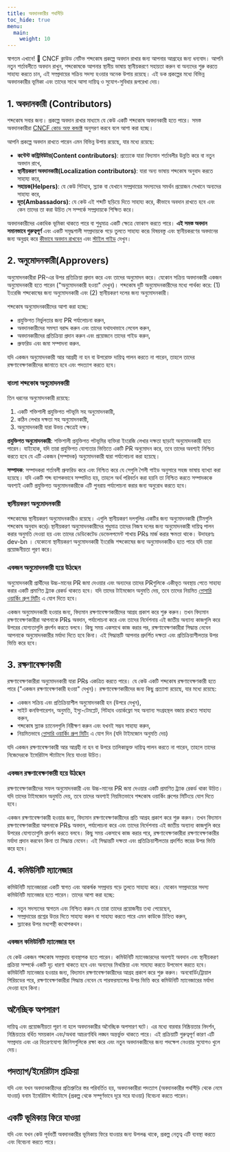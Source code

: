 ```yaml
---
title: অবদানকারীর পথসিঁড়ি
toc_hide: true
menu:
  main:
    weight: 10
---
```


স্বাগতম এখানে! 👋 CNCF ক্লাউড নেটিভ শব্দকোষ প্রকল্পে অবদান রাখার জন্য আপনার আগ্রহের জন্য ধন্যবাদ। আপনি নতুন শর্তাবলীতে অবদান রাখুন, শব্দকোষকে আপনার স্থানীয় ভাষায় স্থানীয়করণে সহায়তা করুন বা অন্যদের শুরু করতে সাহায্য করতে চান, এই সম্প্রদায়ের সক্রিয় সদস্য হওয়ার অনেক উপায় রয়েছে। এই ডক প্রকল্পের মধ্যে বিভিন্ন অবদানকারীর ভূমিকা এবং তাদের সাথে আসা দায়িত্ব ও সুযোগ-সুবিধার রূপরেখা দেয়।

## 1. অবদানকারী (Contributors)

শব্দকোষ সবার জন্য। প্রকল্পে অবদান রাখার মাধ্যমে যে কেউ একটি শব্দকোষ অবদানকারী হতে পারে। সমস্ত অবদানকারীরা [CNCF কোড অফ কন্ডাক্ট](https://github.com/cncf/foundation/blob/main/code-of-conduct.md) অনুসরণ করবে বলে আশা করা হচ্ছে।

আপনি প্রকল্পে অবদান রাখতে পারেন এমন বিভিন্ন উপায় রয়েছে, যার মধ্যে রয়েছে:

- **কন্টেন্ট কন্ট্রিবিউটর(Content contributors)**: প্রত্যেকে যারা বিদ্যমান শর্তাবলীর উন্নতি করে বা নতুন অবদান রাখে,
- **স্থানীয়করণ অবদানকারী(Localization contributors)**: যারা অন্য ভাষায় শব্দকোষ অনুবাদ করতে সাহায্য করে,
- **সহায়ক(Helpers)**: যে কেউ গিটহাব, স্ল্যাক বা যেখানে সম্প্রদায়ের সদস্যদের সমর্থন প্রয়োজন সেখানে অন্যদের সাহায্য করে,
- **দূত(Ambassadors)**: যে কেউ এই শব্দটি ছড়িয়ে দিতে সাহায্য করে, কীভাবে অবদান রাখতে হবে এবং কেন তাদের তা করা উচিত সে সম্পর্কে সম্প্রদায়কে শিক্ষিত করে।

অবদানকারীদের একাধিক ভূমিকা থাকতে পারে বা শুধুমাত্র একটি ক্ষেত্রে ফোকাস করতে পারে। **এই সমস্ত অবদান সমানভাবে গুরুত্বপূর্ণ** এবং একটি সমৃদ্ধশালী সম্প্রদায়কে গড়ে তুলতে সাহায্য করে৷ বিষয়বস্তু এবং স্থানীয়করণের অবদানের জন্য অনুগ্রহ করে [কীভাবে অবদান রাখবেন](/bn/contribute/) এবং [স্টাইল গাইড](/bn/style-guide/) দেখুন।

## 2. অনুমোদনকারী(Approvers)

অনুমোদনকারীরা PR-এর উপর প্রতিক্রিয়া প্রদান করে এবং তাদের অনুমোদন করে। যেকোন সক্রিয় অবদানকারী একজন অনুমোদনকারী হতে পারেন ("অনুমোদনকারী হওয়া" দেখুন)। শব্দকোষ দুটি অনুমোদনকারীদের মধ্যে পার্থক্য করে: (1) ইংরেজি শব্দকোষের জন্য অনুমোদনকারী এবং (2) স্থানীয়করণ দলের জন্য অনুমোদনকারী।

শব্দকোষ অনুমোদনকারীদের আশা করা হচ্ছে:

- প্রযুক্তিগত নির্ভুলতার জন্য PR পর্যালোচনা করুন,
- অবদানকারীদের সমস্যা বরাদ্দ করুন এবং তাদের যথাযথভাবে লেবেল করুন,
- অবদানকারীদের প্রতিক্রিয়া প্রদান করুন এবং প্রয়োজনে তাদের গাইড করুন,
- প্রুফরিড এবং জমা সম্পাদনা করুন.

যদি একজন অনুমোদনকারী আর আগ্রহী না হন বা উপরোক্ত দায়িত্ব পালন করতে না পারেন, তাহলে তাদের রক্ষণাবেক্ষণকারীদের জানাতে হবে এবং পদত্যাগ করতে হবে।

### বাংলা শব্দকোষ অনুমোদনকারী

তিন ধরনের অনুমোদনকারী রয়েছে:

1) একটি শক্তিশালী প্রযুক্তিগত পটভূমি সহ অনুমোদনকারী,
2) কঠিন লেখার দক্ষতা সহ অনুমোদনকারী,
3) অনুমোদনকারী যারা উভয় ক্ষেত্রেই দক্ষ।

**প্রযুক্তিগত অনুমোদনকারী**: শক্তিশালী প্রযুক্তিগত পটভূমির ব্যক্তিরা ইংরেজি লেখার দক্ষতা ছাড়াই অনুমোদনকারী হতে পারেন। যাইহোক, যদি তারা প্রযুক্তিগত যোগ্যতার ভিত্তিতে একটি PR অনুমোদন করে, তবে তাদের অবশ্যই নিশ্চিত করতে হবে যে এটি একজন (সম্পাদক) অনুমোদনকারী দ্বারা পর্যালোচনা করা হয়েছে।

**সম্পাদক**: সম্পাদকরা শর্তাবলী প্রুফরিড করে এবং নিশ্চিত করে যে সেগুলি শৈলী গাইড অনুসারে সহজ ভাষায় ব্যাখ্যা করা হয়েছে। যদি একটি শব্দ ব্যাপকভাবে সম্পাদিত হয়, তাহলে অর্থ পরিবর্তন করা হয়নি তা নিশ্চিত করতে সম্পাদককে অবশ্যই একটি প্রযুক্তিগত অনুমোদনকারীকে এটি পুনরায় পর্যালোচনা করার জন্য অনুরোধ করতে হবে।

### স্থানীয়করণ অনুমোদনকারী

শব্দকোষের স্থানীয়করণ অনুমোদনকারীও রয়েছে। এগুলি স্থানীয়করণ দলগুলির একটির জন্য অনুমোদনকারী (টিমগুলি শব্দকোষ অনুবাদ করে)৷ স্থানীয়করণ অনুমোদনকারীদের শুধুমাত্র তাদের নিজস্ব দলের জন্য অনুমোদনকারী দায়িত্ব পালন করার অনুমতি দেওয়া হয় এবং তাদের ডেডিকেটেড ডেভেলপমেন্ট শাখায় PRs মার্জ করার ক্ষমতা থাকে। উদাহরণঃ dev-bn ।  যেকোনো স্থানীয়করণ অনুমোদনকারী ইংরেজি শব্দকোষের জন্য অনুমোদনকারীও হতে পারে যদি তারা প্রয়োজনীয়তা পূরণ করে।

### একজন অনুমোদনকারী হয়ে উঠছেন

অনুমোদনকারী প্রার্থীদের উচ্চ-মানের PR জমা দেওয়ার এবং অন্যদের তাদের PRগুলিকে একীভূত অবস্থায় পেতে সাহায্য করার একটি প্রমাণিত ট্র্যাক রেকর্ড থাকতে হবে। যদি তাদের টাইমজোন অনুমতি দেয়, তবে তাদের নিয়মিত [গ্লোসারি ওয়ার্কিং গ্রুপ মিটিং](https://www.cncf.io/calendar/) এ যোগ দিতে হবে।

একজন অনুমোদনকারী হওয়ার জন্য, বিদ্যমান রক্ষণাবেক্ষণকারীদের আগ্রহ প্রকাশ করে শুরু করুন। তখন বিদ্যমান রক্ষণাবেক্ষণকারীরা আপনাকে PRs অবদান, পর্যালোচনা করে এবং তাদের নির্দেশনায় এই জাতীয় অন্যান্য কাজগুলি করে উপরের যোগ্যতাগুলি প্রদর্শন করতে বলবে। কিছু সময় একসাথে কাজ করার পর, রক্ষণাবেক্ষণকারীরা সিদ্ধান্ত নেবেন আপনাকে অনুমোদনকারীর মর্যাদা দিতে হবে কিনা। এই সিদ্ধান্তটি আপনার প্রদর্শিত দক্ষতা এবং প্রতিক্রিয়াশীলতার উপর ভিত্তি করে হবে।

## 3. রক্ষণাবেক্ষণকারী

রক্ষণাবেক্ষণকারীরা অনুমোদনকারী যারা PRs একত্রিত করতে পারে। যে কেউ একটি শব্দকোষ রক্ষণাবেক্ষণকারী হতে পারে ("একজন রক্ষণাবেক্ষণকারী হওয়া" দেখুন)। রক্ষণাবেক্ষণকারীদের জন্য কিছু প্রত্যাশা রয়েছে, যার মধ্যে রয়েছে:

- একজন সক্রিয় এবং প্রতিক্রিয়াশীল অনুমোদনকারী হন (উপরে দেখুন),
- সাইট কনফিগারেশন, অনুমতি, ইস্যু-টেমপ্লেট, গিটহাব ওয়ার্কফ্লো সহ অন্যান্য সংগ্রহস্থল বজায় রাখতে সাহায্য করুন,
- শব্দকোষ স্ল্যাক চ্যানেলগুলি নিরীক্ষণ করুন এবং যখনই সম্ভব সাহায্য করুন,
- নিয়মিতভাবে [গ্লোসারি ওয়ার্কিং গ্রুপ মিটিং](https://www.cncf.io/calendar/) এ যোগ দিন (যদি টাইমজোন অনুমতি দেয়)

যদি একজন রক্ষণাবেক্ষণকারী আর আগ্রহী না হন বা উপরে তালিকাভুক্ত দায়িত্ব পালন করতে না পারেন, তাহলে তাদের নিজেদেরকে ইমেরিটাস স্ট্যাটাসে নিয়ে যাওয়া উচিত।

### একজন রক্ষণাবেক্ষণকারী হয়ে উঠছেন

রক্ষণাবেক্ষণকারীদের সফল অনুমোদনকারী এবং উচ্চ-মানের PR জমা দেওয়ার একটি প্রমাণিত ট্র্যাক রেকর্ড থাকা উচিত। যদি তাদের টাইমজোন অনুমতি দেয়, তবে তাদের অবশ্যই নিয়মিতভাবে শব্দকোষ ওয়ার্কিং গ্রুপের মিটিংয়ে যোগ দিতে হবে।

একজন রক্ষণাবেক্ষণকারী হওয়ার জন্য, বিদ্যমান রক্ষণাবেক্ষণকারীদের প্রতি আগ্রহ প্রকাশ করে শুরু করুন। তখন বিদ্যমান রক্ষণাবেক্ষণকারীরা আপনাকে PRs অবদান, পর্যালোচনা করে এবং তাদের নির্দেশনায় এই জাতীয় অন্যান্য কাজগুলি করে উপরের যোগ্যতাগুলি প্রদর্শন করতে বলবে। কিছু সময় একসাথে কাজ করার পরে, রক্ষণাবেক্ষণকারীরা রক্ষণাবেক্ষণকারীর মর্যাদা প্রদান করবেন কিনা তা সিদ্ধান্ত নেবেন। এই সিদ্ধান্তটি দক্ষতা এবং প্রতিক্রিয়াশীলতার প্রদর্শিত স্তরের উপর ভিত্তি করে হবে।

## 4. কমিউনিটি ম্যানেজার

কমিউনিটি ম্যানেজাররা একটি স্বাগত এবং আকর্ষক সম্প্রদায় গড়ে তুলতে সাহায্য করে। যেকোন সম্প্রদায়ের সদস্য কমিউনিটি ম্যানেজার হতে পারেন। তাদের আশা করা হচ্ছে:

- নতুন সদস্যদের স্বাগতম এবং নিশ্চিত করুন যে তারা তাদের প্রয়োজনীয় তথ্য পেয়েছেন,
- সম্প্রদায়ের প্রশ্নের উত্তর দিতে সাহায্য করুন বা সাহায্য করতে পারে এমন কাউকে চিহ্নিত করুন,
- স্ল্যাকের উপর মধ্যপন্থী কথোপকথন।

### একজন কমিউনিটি ম্যানেজার হন

যে কেউ একজন শব্দকোষ সম্প্রদায় ব্যবস্থাপক হতে পারেন। কমিউনিটি ম্যানেজারদের অবশ্যই অবদান এবং স্থানীয়করণ প্রক্রিয়া সম্পর্কে একটি দৃঢ় ধারণা থাকতে হবে এবং অন্যদের মিথস্ক্রিয়া এবং সাহায্য করতে উপভোগ করতে হবে। কমিউনিটি ম্যানেজার হওয়ার জন্য, বিদ্যমান রক্ষণাবেক্ষণকারীদের আগ্রহ প্রকাশ করে শুরু করুন। অনবোর্ডিং/ট্রায়াল পিরিয়ডের পরে, রক্ষণাবেক্ষণকারীরা সিদ্ধান্ত নেবেন যে পারফরম্যান্সের উপর ভিত্তি করে কমিউনিটি ম্যানেজারের মর্যাদা দেওয়া হবে কিনা।

## অনৈচ্ছিক অপসারণ

দায়িত্ব এবং প্রয়োজনীয়তা পূরণ না হলে অবদানকারীর অনৈচ্ছিক অপসারণ ঘটে। এর মধ্যে বারবার নিষ্ক্রিয়তার নিদর্শন, নিষ্ক্রিয়তার বর্ধিত সময়কাল এবং/অথবা আচরণবিধি লঙ্ঘন অন্তর্ভুক্ত থাকতে পারে। এই প্রক্রিয়াটি গুরুত্বপূর্ণ কারণ এটি সম্প্রদায় এবং এর বিতরণযোগ্য জিনিসগুলিকে রক্ষা করে এবং নতুন অবদানকারীদের জন্য পদক্ষেপ নেওয়ার সুযোগও খুলে দেয়।

## পদত্যাগ/ইমেরিটাস প্রক্রিয়া

যদি এবং যখন অবদানকারীদের প্রতিশ্রুতির স্তর পরিবর্তিত হয়, অবদানকারীরা পদত্যাগ (অবদানকারীর  পথসিঁড়ি থেকে নেমে যাওয়া) বনাম ইমেরিটাস স্ট্যাটাসে (প্রকল্প থেকে সম্পূর্ণভাবে দূরে সরে যাওয়া) বিবেচনা করতে পারেন।

## একটি ভূমিকায় ফিরে যাওয়া

যদি এবং যখন কেউ পূর্ববর্তী অবদানকারীর ভূমিকায় ফিরে যাওয়ার জন্য উপলব্ধ থাকে, প্রকল্প নেতৃত্ব এটি ব্যবস্থা করতে এবং বিবেচনা করতে পারে।
